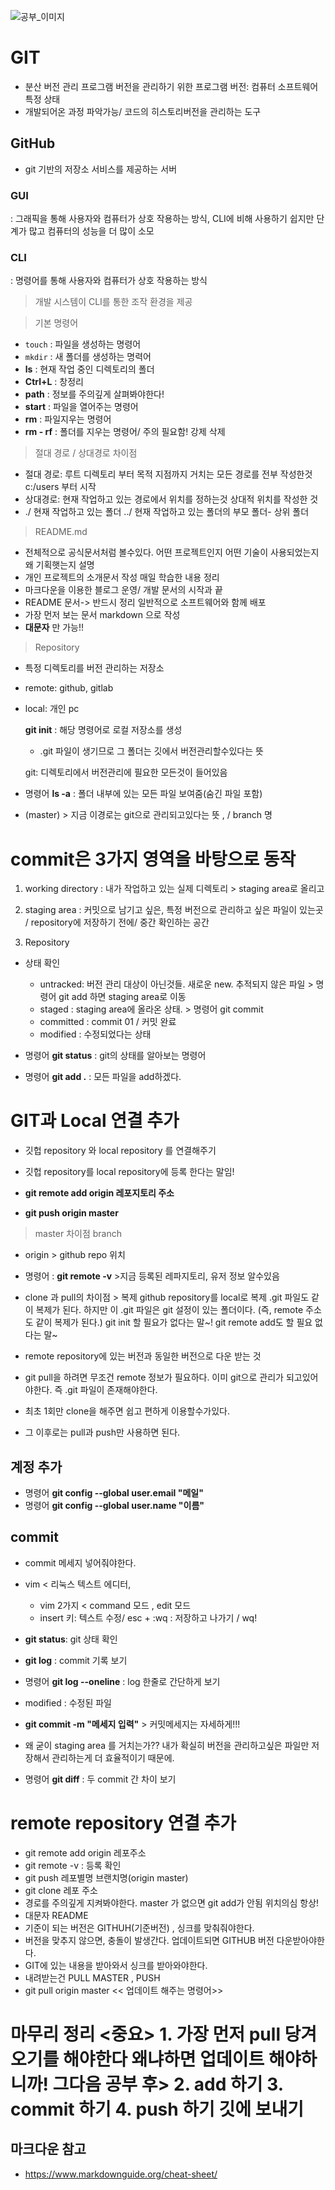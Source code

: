 ![공부_이미지](./img/bc.PNG)

# GIT
- 분산 버전 관리 프로그램 버전을 관리하기 위한 프로그램 
버전: 컴퓨터 소프트웨어 특정 상태 
- 개발되어온 과정 파악가능/ 코드의 히스토리버전을 관리하는 도구

## GitHub
- git 기반의 
저장소 서비스를 제공하는 서버

### GUI 
: 그래픽을 통해 사용자와 컴퓨터가 상호 작용하는 방식, CLI에 비해 사용하기 쉽지만 단계가 많고 컴퓨터의 성능을 더 많이 소모

### CLI
: 명령어를 통해 사용자와 컴퓨터가 상호 작용하는 방식

> 개발 시스템이 CLI를 통한 조작 환경을 제공

>기본 명령어
- `touch` : 파일을 생성하는 명령어
- `mkdir` : 새 폴더를 생성하는 명력어
- **ls** : 현재 작업 중인 디렉토리의 폴더 
- **Ctrl+L** :  창정리
- **path** : 정보를 주의깊게 살펴봐야한다! 
- **start** : 파일을 열어주는 명령어 
- **rm** : 파일지우는 명령어
- **rm - rf** : 폴더를 지우는 명령어/ 주의 필요함! 강제 삭제

> 절대 경로 / 상대경로 차이점 
- 절대 경로: 루트 디렉토리 부터 목적 지점까지 거치는 모든 경로를 전부 작성한것 c:/users 부터 시작 
- 상대경로: 현재 작업하고 있는 경로에서 위치를 정하는것 상대적 위치를 작성한 것 
- ./ 현재 작업하고 있는 폴더 ../ 현재 작업하고 있는 폴더의 부모 폴더- 상위 폴더 

> README.md 
- 전체적으로 공식문서처럼 볼수있다. 어떤 프로젝트인지 어떤 기술이 사용되었는지 왜 기획햇는지 설명 
- 개인 프로젝트의 소개문서 작성
매일 학습한 내용 정리
- 마크다운을 이용한 블로그 운영/ 개발 문서의 시작과 끝 
- README  문서-> 반드시 정리
일반적으로 소프트웨어와 함께 배포
- 가장 먼저 보는 문서 markdown 으로 작성 
- **대문자** 만 가능!! 

>Repository 
- 특정 디렉토리를 버전 관리하는 저장소 

- remote: github, gitlab
- local: 개인 pc 

     **git init** : 해당 명령어로 로컬 저장소를 생성
    - .git 파일이 생기므로 그 폴더는 깃에서 버전관리할수있다는 뜻

     
     git: 디렉토리에서 버전관리에 필요한 모든것이 들어있음

- 명령어 **ls -a** : 폴더 내부에 있는 모든 파일 보여줌(숨긴 파일 포함)

- (master) > 지금 이경로는 git으로 관리되고있다는 뜻 , / branch 명 

# commit은 3가지 영역을 바탕으로 동작

1. working directory : 내가 작업하고 있는 실제 디렉토리 > staging area로 올리고

2. staging area  : 커밋으로 남기고 싶은, 특정 버전으로 관리하고 싶은 파일이 있는곳 / repository에 저장하기 전에/ 중간 확인하는 공간 
3. Repository

- 상태 확인 
  - untracked: 버전 관리 대상이 아닌것들. 새로운 new. 추적되지 않은 파일 > 명령어 git add 하면 staging area로 이동 
  - staged : staging area에 올라온 상태. > 명령어 git commit 
  - committed : commit 01 / 커밋 완료 
  - modified : 수정되었다는 상태 

- 명령어 **git status** : git의 상태를 알아보는 명령어 
- 명령어 **git add .** : 모든 파일을 add하겠다. 


# GIT과 Local 연결 추가 
- 깃헙 repository 와  local repository 를 연결해주기
- 깃헙 repository를 local repository에 등록 한다는 말임! 
  
- **git remote add origin 레포지토리 주소**
  
- **git push origin master** 

>  master 차이점 branch 
- origin > github repo 위치 

-  명령어 : **git remote -v** >지금 등록된 레파지토리, 유저 정보 알수있음

-  clone 과 pull의 차이점 > 복제 github repository를 local로 복제 .git 파일도 같이 복제가 된다. 하지만 이 .git 파일은 git 설정이 있는 폴더이다. 
  (즉, remote 주소도 같이 복제가 된다.) git init 할 필요가 없다는 말~! git remote add도 할 필요 없다는 말~  
  
-  remote repository에 있는 버전과 동일한 버전으로 다운 받는 것 
  
-  git pull을 하려면 무조건 remote 정보가 필요하다. 이미 git으로 관리가 되고있어야한다. 즉 .git 파일이 존재해야한다. 

-  최초 1회만 clone을 해주면 쉽고 편하게 이용할수가있다. 

-  그 이후로는 pull과 push만 사용하면 된다. 


## 계정 추가 

- 명령어 **git config --global user.email "메일"**
- 명령어 **git config --global user.name "이름"**

## commit
-  commit 메세지 넣어줘야한다.
-  vim < 리눅스 텍스트 에디터,
     - vim 2가지  < command 모드 , edit 모드 
     - insert 키: 텍스트 수정/ esc + :wq : 저장하고 나가기 / wq!

- **git status**: git 상태 확인
- **git log** : commit 기록 보기 
- 명령어 **git log --oneline** : log 한줄로 간단하게 보기 
- modified : 수정된 파일
- **git commit -m "메세지 입력"** > 커밋메세지는 자세하게!!! 
- 왜 굳이 staging area  를 거치는가?? 내가 확실히 버전을 관리하고싶은 파일만 저장해서 관리하는게 더 효율적이기 때문에. 
- 명령어 **git diff** : 두 commit 간 차이 보기 

  
# remote repository 연결 추가
- git remote add origin 레포주소  
- git remote -v : 등록 확인
- git push 레포별명 브랜치명(origin master)
- git clone 레포 주소
- 경로를 주의깊게 지켜봐야한다. master 가 없으면 git add가 안됨 위치의심 항상! 
- 대문자 README
- 기준이 되는 버전은 GITHUH(기준버전) , 싱크를 맞춰줘야한다. 
- 버전을 맞추지 않으면, 충돌이 발생간다. 업데이트되면 GITHUB 버전 다운받아야한다. 
- GIT에 있는 내용을 받아와서 싱크를 받아와야한다.
- 내려받는건 PULL MASTER , PUSH 
- git pull origin master << 업데이트 해주는 명령어>>

# 마무리 정리 <중요> 1. 가장 먼저 pull 당겨오기를 해야한다 왜냐하면 업데이트 해야하니까! 그다음 공부 후> 2. add 하기 3. commit 하기 4. push 하기 깃에 보내기


## 마크다운 참고 
- https://www.markdownguide.org/cheat-sheet/



